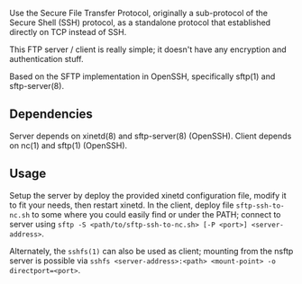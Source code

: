 Use the Secure File Transfer Protocol, originally a sub-protocol of the Secure Shell (SSH) protocol, as a standalone protocol that established directly on TCP instead of SSH.

This FTP server / client is really simple; it doesn't have any encryption and authentication stuff.

Based on the SFTP implementation in OpenSSH, specifically sftp(1) and sftp-server(8).

## Dependencies
Server depends on xinetd(8) and sftp-server(8) (OpenSSH).
Client depends on nc(1) and sftp(1) (OpenSSH).

## Usage
Setup the server by deploy the provided xinetd configuration file, modify it to fit your needs, then restart xinetd.
In the client, deploy file `sftp-ssh-to-nc.sh` to some where you could easily find or under the PATH; connect to server using `sftp -S <path/to/sftp-ssh-to-nc.sh> [-P <port>] <server-address>`.

Alternately, the `sshfs(1)` can also be used as client; mounting from the nsftp server is possible via `sshfs <server-address>:<path> <mount-point> -o directport=<port>`.
